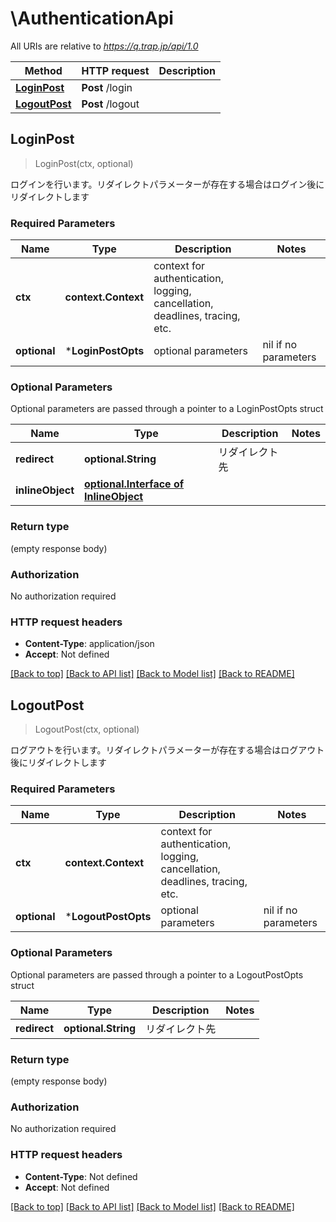 # \AuthenticationApi

All URIs are relative to *https://q.trap.jp/api/1.0*

Method | HTTP request | Description
------------- | ------------- | -------------
[**LoginPost**](AuthenticationApi.md#LoginPost) | **Post** /login | 
[**LogoutPost**](AuthenticationApi.md#LogoutPost) | **Post** /logout | 



## LoginPost

> LoginPost(ctx, optional)


ログインを行います。リダイレクトパラメーターが存在する場合はログイン後にリダイレクトします

### Required Parameters


Name | Type | Description  | Notes
------------- | ------------- | ------------- | -------------
**ctx** | **context.Context** | context for authentication, logging, cancellation, deadlines, tracing, etc.
 **optional** | ***LoginPostOpts** | optional parameters | nil if no parameters

### Optional Parameters

Optional parameters are passed through a pointer to a LoginPostOpts struct


Name | Type | Description  | Notes
------------- | ------------- | ------------- | -------------
 **redirect** | **optional.String**| リダイレクト先 | 
 **inlineObject** | [**optional.Interface of InlineObject**](InlineObject.md)|  | 

### Return type

 (empty response body)

### Authorization

No authorization required

### HTTP request headers

- **Content-Type**: application/json
- **Accept**: Not defined

[[Back to top]](#) [[Back to API list]](../README.md#documentation-for-api-endpoints)
[[Back to Model list]](../README.md#documentation-for-models)
[[Back to README]](../README.md)


## LogoutPost

> LogoutPost(ctx, optional)


ログアウトを行います。リダイレクトパラメーターが存在する場合はログアウト後にリダイレクトします

### Required Parameters


Name | Type | Description  | Notes
------------- | ------------- | ------------- | -------------
**ctx** | **context.Context** | context for authentication, logging, cancellation, deadlines, tracing, etc.
 **optional** | ***LogoutPostOpts** | optional parameters | nil if no parameters

### Optional Parameters

Optional parameters are passed through a pointer to a LogoutPostOpts struct


Name | Type | Description  | Notes
------------- | ------------- | ------------- | -------------
 **redirect** | **optional.String**| リダイレクト先 | 

### Return type

 (empty response body)

### Authorization

No authorization required

### HTTP request headers

- **Content-Type**: Not defined
- **Accept**: Not defined

[[Back to top]](#) [[Back to API list]](../README.md#documentation-for-api-endpoints)
[[Back to Model list]](../README.md#documentation-for-models)
[[Back to README]](../README.md)

